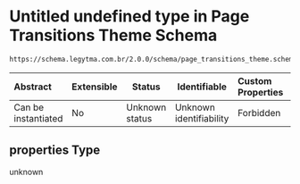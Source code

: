 # Untitled undefined type in Page Transitions Theme Schema

```txt
https://schema.legytma.com.br/2.0.0/schema/page_transitions_theme.schema.json#/properties
```




| Abstract            | Extensible | Status         | Identifiable            | Custom Properties | Additional Properties | Access Restrictions | Defined In                                                                                                  |
| :------------------ | ---------- | -------------- | ----------------------- | :---------------- | --------------------- | ------------------- | ----------------------------------------------------------------------------------------------------------- |
| Can be instantiated | No         | Unknown status | Unknown identifiability | Forbidden         | Allowed               | none                | [page_transitions_theme.schema.json\*](../schema/page_transitions_theme.schema.json) |

## properties Type

unknown
